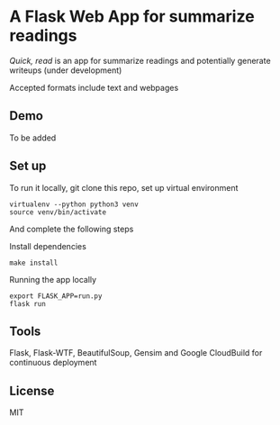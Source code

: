 # A Flask Web App for summarize readings

_Quick, read_ is an app for summarize readings and potentially generate writeups (under development)

Accepted formats include text and webpages

## Demo

To be added

## Set up

To run it locally, git clone this repo, set up virtual environment

```
virtualenv --python python3 venv
source venv/bin/activate
```

And complete the following steps

Install dependencies

```
make install
```

Running the app locally

```
export FLASK_APP=run.py
flask run
```

## Tools

Flask, Flask-WTF, BeautifulSoup, Gensim and Google CloudBuild for continuous deployment

## License

MIT
